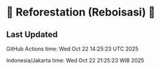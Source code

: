 
# 🌳 Reforestation (Reboisasi) 🌲

## Last Updated

GitHub Actions time: Wed Oct 22 14:25:23 UTC 2025

Indonesia/Jakarta time: Wed Oct 22 21:25:23 WIB 2025
